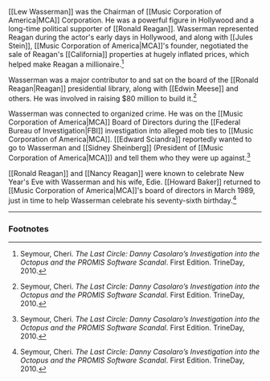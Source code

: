 [[Lew Wasserman]] was the Chairman of [[Music Corporation of America|MCA]] Corporation. He was a powerful figure in Hollywood and a long-time political supporter of [[Ronald Reagan]]. Wasserman represented Reagan during the actor's early days in Hollywood, and along with [[Jules Stein]], [[Music Corporation of America|MCA]]'s founder, negotiated the sale of Reagan's [[California]] properties at hugely inflated prices, which helped make Reagan a millionaire.[^1]

Wasserman was a major contributor to and sat on the board of the [[Ronald Reagan|Reagan]] presidential library, along with [[Edwin Meese]] and others. He was involved in raising $80 million to build it.[^1]

Wasserman was connected to organized crime. He was on the [[Music Corporation of America|MCA]] Board of Directors during the [[Federal Bureau of Investigation|FBI]] investigation into alleged mob ties to [[Music Corporation of America|MCA]]. [[Edward Sciandra]] reportedly wanted to go to Wasserman and [[Sidney Sheinberg]] (President of [[Music Corporation of America|MCA]]) and tell them who they were up against.[^1]

[[Ronald Reagan]] and [[Nancy Reagan]] were known to celebrate New Year's Eve with Wasserman and his wife, Edie. [[Howard Baker]] returned to [[Music Corporation of America|MCA]]'s board of directors in March 1989, just in time to help Wasserman celebrate his seventy-sixth birthday.[^1]

---
### Footnotes

[^1]: Seymour, Cheri. *The Last Circle: Danny Casolaro’s Investigation into the Octopus and the PROMIS Software Scandal*. First Edition. TrineDay, 2010.